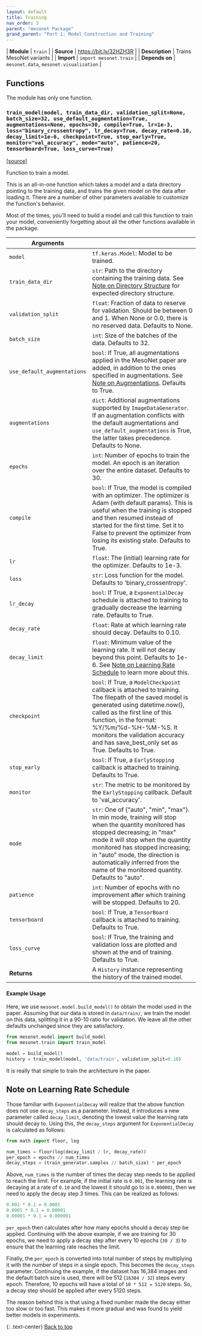 ```yaml
---
layout: default
title: Training
nav_order: 3
parent: "mesonet Package"
grand_parent: "Part 1: Model Construction and Training"
---
```


| **Module** | `train` |
| **Source** | <https://bit.ly/32HZH3R> |
| **Description** | Trains MesoNet variants |
| **Import** | `import mesonet.train` |
| **Depends on** | `mesonet.data`, `mesonet.visualization` |

## Functions

The module has only one function.

### `train_model(model, train_data_dir, validation_split=None, batch_size=32, use_default_augmentation=True, augmentations=None, epochs=30, compile=True, lr=1e-3, loss="binary_crossentropy", lr_decay=True, decay_rate=0.10, decay_limit=1e-6, checkpoint=True, stop_early=True, monitor="val_accuracy", mode="auto", patience=20, tensorboard=True, loss_curve=True)`

[[source]](https://github.com/MalayAgr/MesoNet-DeepFakeDetection/blob/e2b2a58f7b4325618f77cc3a24ed67210cc1d62c/mesonet/train.py#L12)

Function to train a model.

This is an all-in-one function which takes a model and a data directory pointing to the training data, and trains the given model on the data after loading it. There are a number of other parameters available to customize the function's behavior.

Most of the times, you'll need to build a model and call this function to train your model, conveniently forgetting about all the other functions available in the package.

| **Arguments**               |                                                                                                                                                                                                                                                                                                                               |
| --------------------------- | ----------------------------------------------------------------------------------------------------------------------------------------------------------------------------------------------------------------------------------------------------------------------------------------------------------------------------- |
| `model`                     | `tf.keras.Model`: Model to be trained.                                                                                                                                                                                                                                                                                        |
| `train_data_dir`            | `str`: Path to the directory containing the training data. See [Note on Directory Structure](./data.md#note-on-directory-structure) for expected directory structure.                                                                                                                                                         |
| `validation_split`          | `float`: Fraction of data to reserve for validation. Should be between 0 and 1. When None or 0.0, there is no reserved data. Defaults to None.                                                                                                                                                                                |
| `batch_size`                | `int`: Size of the batches of the data. Defaults to 32.                                                                                                                                                                                                                                                                       |
| `use_default_augmentations` | `bool`: If True, all augmentations applied in the MesoNet paper are added, in addition to the ones specified in augmentations. See [Note on Augmentations](./data.md#note-on-augmentations). Defaults to True.                                                                                                                |
| `augmentations`             | `dict`: Additional augmentations supported by `ImageDataGenerator`. If an augmentation conflicts with the default augmentations and `use_default_augmentations` is True, the latter takes precedence. Defaults to None.                                                                                                       |
| `epochs`                    | `int`: Number of epochs to train the model. An epoch is an iteration over the entire dataset. Defaults to 30.                                                                                                                                                                                                                 |
| `compile`                   | `bool`: If True, the model is compiled with an optimizer. The optimizer is Adam (with default params). This is useful when the training is stopped and then resumed instead of started for the first time. Set it to False to prevent the optimizer from losing its existing state. Defaults to True.                         |
| `lr`                        | `float`: The (initial) learning rate for the optimizer. Defaults to 1e-3.                                                                                                                                                                                                                                                     |
| `loss`                      | `str`: Loss function for the model. Defaults to 'binary_crossentropy'.                                                                                                                                                                                                                                                        |
| `lr_decay`                  | `bool`: If True, a `ExponentialDecay` schedule is attached to training to gradually decrease the learning rate. Defaults to True.                                                                                                                                                                                             |
| `decay_rate`                | `float`: Rate at which learning rate should decay. Defaults to 0.10.                                                                                                                                                                                                                                                          |
| `decay_limit`               | `float`: Minimum value of the learning rate. It will not decay beyond this point. Defaults to 1e-6. See [Note on Learning Rate Schedule](#note-on-learning-rate-schedule) to learn more about this.                                                                                                                           |
| `checkpoint`                | `bool`: If True, a `ModelCheckpoint` callback is attached to training. The filepath of the saved model is generated using datetime.now(), called as the first line of this function, in the format: %Y/%m/%d-%H-%M-%S. It monitors the validation accuracy and has save_best_only set as True. Defaults to True.              |
| `stop_early`                | `bool`: If True, a `EarlyStopping` callback is attached to training. Defaults to True.                                                                                                                                                                                                                                        |
| `monitor`                   | `str`: The metric to be monitored by the `EarlyStopping` callback. Default to 'val_accuracy'.                                                                                                                                                                                                                                 |
| `mode`                      | `str`: One of {"auto", "min", "max"}. In min mode, training will stop when the quantity monitored has stopped decreasing; in "max" mode it will stop when the quantity monitored has stopped increasing; in "auto" mode, the direction is automatically inferred from the name of the monitored quantity. Defaults to "auto". |
| `patience`                  | `int`: Number of epochs with no improvement after which training will be stopped. Defaults to 20.                                                                                                                                                                                                                             |
| `tensorboard`               | `bool`: If True, a `TensorBoard` callback is attached to training. Defaults to True.                                                                                                                                                                                                                                          |
| `loss_curve`                | `bool`: If True, the training and validation loss are plotted and shown at the end of training. Defaults to True.                                                                                                                                                                                                             |
| **Returns**                 | A `History` instance representing the history of the trained model.                                                                                                                                                                                                                                                           |

#### Example Usage

Here, we use `mesonet.model.build_model()` to obtain the model used in the paper. Assuming that our data is stored in `data/train/`, we train the model on this data, splitting it in a 90-10 ratio for validation. We leave all the other defaults unchanged since they are satisfactory.

```python
from mesonet.model import build_model
from mesonet.train import train_model

model = build_model()
history = train_model(model, 'data/train', validation_split=0.10)
```

It is really that simple to train the architecture in the paper.

## Note on Learning Rate Schedule

Those familiar with `ExponentialDecay` will realize that the above function does not use `decay_steps` as a parameter. Instead, it introduces a new parameter called `decay_limit`, denoting the lowest value the learning rate should decay to. Using this, the `decay_steps` argument for `ExponentialDecay` is calculated as follows:

```python
from math import floor, log

num_times = floor(log(decay_limit / lr, decay_rate))
per_epoch = epochs // num_times
decay_steps = (train_generator.samples // batch_size) * per_epoch
```

Above, `num_times` is the number of times the decay step needs to be applied to reach the limit. For example, if the initial rate is `0.001`, the learning rate is decaying at a rate of `0.10` and the lowest it should go to is `0.000001`, then we need to apply the decay step 3 times. This can be realized as follows:

```python
0.001 * 0.1 = 0.0001
0.0001 * 0.1 = 0.00001
0.00001 * 0.1 = 0.000001
```

`per_epoch` then calculates after how many epochs should a decay step be applied. Continuing with the above example, if we are training for 30 epochs, we need to apply a decay step after every 10 epochs (`30 / 3`) to ensure that the learning rate reaches the limit.

Finally, the `per_epoch` is converted into total number of steps by multiplying it with the number of steps in a single epoch. This becomes the `decay_steps` parameter. Continuing the example, if the dataset has 16,384 images and the default batch size is used, there will be 512 (`16384 / 32`) steps every epoch. Therefore, 10 epochs will have a total of `10 * 512 = 5120` steps. So, a decay step should be applied after every 5120 steps.

The reason behind this is that using a fixed number made the decay either too slow or too fast. This makes it more gradual and was found to yield better models in experiments.

{: .text-center}
[Back to top](#functions)
